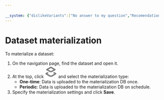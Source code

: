 ```yaml
---

__system: {"dislikeVariants":["No answer to my question","Recomendations didn't help","The content doesn't match title","Other"]}
---
```

# Dataset materialization

To materialize a dataset:

1. On the navigation page, find the dataset and open it.
1. At the top, click ![image](../../../_assets/datalens/materialize.svg) and select the materialization type:
    - **One-time**: Data is uploaded to the materialization DB once.
    - **Periodic**: Data is uploaded to the materialization DB on schedule.
1. Specify the materialization settings and click **Save**.

